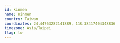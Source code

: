 ```yaml
---
id: kinmen
name: Kinmen
country: Taiwan
coordinates: 24.44763282141889, 118.38417404348836
timezone: Asia/Taipei
flag: tw
---
```

